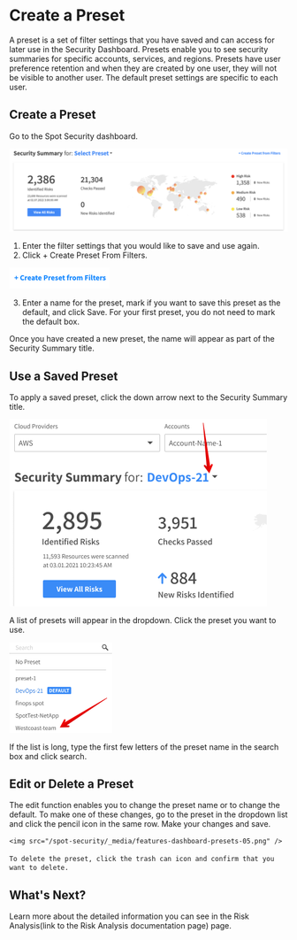 <meta name="robots" content="noindex">

# Create a Preset

A preset is a set of filter settings that you have saved and can access for later use in the Security Dashboard. Presets enable you to see security summaries for specific accounts, services, and regions.
Presets have user preference retention and when they are created by one user, they will not be visible to another user. The default preset settings are specific to each user.

## Create a Preset

Go to the Spot Security dashboard.

 <img src="/spot-security/_media/spot-security-dashboard-b.png" />

1. Enter the filter settings that you would like to save and use again.
2. Click + Create Preset From Filters.

 <img src="/spot-security/_media/create-presets.png" />

 3. Enter a name for the preset, mark if you want to save this preset as the default, and click Save. For your first preset, you do not need to mark the default box.

Once you have created a new preset, the name will appear as part of the Security Summary title.

## Use a Saved Preset

To apply a saved preset, click the down arrow next to the Security Summary title.

 <img src="/spot-security/_media/features-dashboard-presets-03.png" width="466"/>

 A list of presets will appear in the dropdown. Click the preset you want to use.

  <img src="/spot-security/_media/features-dashboard-presets-04.png" width="186"/>

  If the list is long, type the first few letters of the preset name in the search box and click search.

## Edit or Delete a Preset

  The edit function enables you to change the preset name or to change the default. To make one of these changes, go to the preset in the dropdown list and click the pencil icon in the same row. Make your changes and save.

    <img src="/spot-security/_media/features-dashboard-presets-05.png" />

    To delete the preset, click the trash can icon and confirm that you want to delete.

## What's Next?

Learn more about the detailed information you can see in the Risk Analysis(link to the Risk Analysis documentation page) page.
